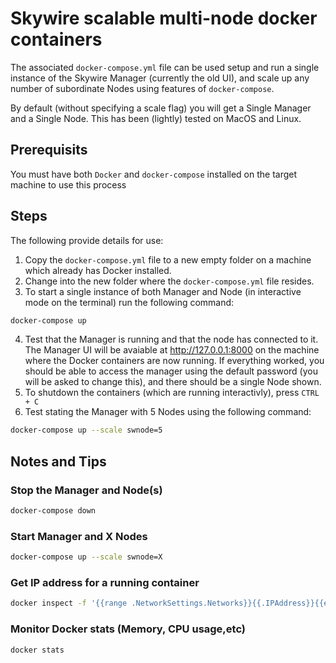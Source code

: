 # Skywire scalable multi-node docker containers
The associated `docker-compose.yml` file can be used setup and run a single instance of the Skywire Manager (currently the old UI), and scale up any number of subordinate Nodes using features of `docker-compose`. 

By default (without specifying a scale flag) you will get a Single Manager and a Single Node. This has been (lightly) tested  on MacOS and Linux.

## Prerequisits
You must have both `Docker` and `docker-compose` installed on the target machine to use this process

## Steps
The following provide details for use:
1. Copy the `docker-compose.yml` file to a new empty folder on a machine which already has Docker installed.
2. Change into the new folder where the `docker-compose.yml` file resides.
3. To start a single instance of both Manager and Node (in interactive mode on the terminal) run the following command:
```sh
docker-compose up
```
4. Test that the Manager is running and that the node has connected to it. The Manager UI will be avaiable at http://127.0.0.1:8000 on the machine where the Docker containers are now running. If everything worked, you should be able to access the manager using the default password (you will be asked to change this), and there should be a single Node shown.
5. To shutdown the containers (which are running interactivly), press `CTRL + C`
6. Test stating the Manager with 5 Nodes using the following command:
```sh
docker-compose up --scale swnode=5
```

## Notes and Tips

### Stop the Manager and Node(s)
```sh
docker-compose down
```

### Start Manager and X Nodes
```sh
docker-compose up --scale swnode=X
```

### Get IP address for a running container
```sh
docker inspect -f '{{range .NetworkSettings.Networks}}{{.IPAddress}}{{end}}' container_or_image_name_here
```

### Monitor Docker stats (Memory, CPU usage,etc)
```sh
docker stats
```